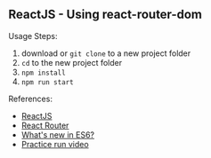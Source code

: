 ReactJS - Using react-router-dom
--------------------------------

Usage Steps:

1. download or `git clone` to a new project folder
2. `cd` to the new project folder
3. `npm install` 
4. `npm run start`


References:
- [ReactJS](https://reactjs.org/)
- [React Router](https://reacttraining.com/react-router/web/guides/philosophy)
- [What's new in ES6?](http://es6-features.org)
- [Practice run video](https://www.useloom.com/share/b0bdafb73dcb4968b81a6216f18ac71a)